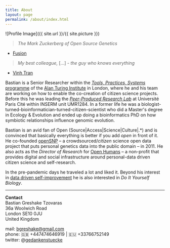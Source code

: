 ```yaml
---
title: About
layout: page
permalink: /about/index.html
---
```

<style>
img { width: 50%; margin: 0 auto; display: block; }
</style>

![Profile Image]({{ site.url }}/{{ site.picture }})

> *The Mark Zuckerberg of Open Source Genetics*

- [Fusion](http://fusion.net/story/47945/this-guy-is-the-mark-zuckerberg-of-open-source-genetics/)

> *My best colleague,* […] *- the guy who knows everything*

- [Vinh Tran](https://trvinh.github.io/2017/04/20/how-i-met-r/)

Bastian is a Senior Researcher within the [_Tools, Practices, Systems_ programme](https://www.turing.ac.uk/research/research-programmes/tools-practices-and-systems) of the [Alan Turing Institute](https://www.turing.ac.uk) in London, where he and his team are working on how to enable the co-creation of citizen science projects. Before this he was leading the [_Peer-Produced Research Lab_](https://research.cri-paris.org/teampage?id=5d809b499a474e063faa3a1a) at Université Paris Cité within INSERM unit UMR1284. In a former life he was a biologist-turned-bioinformatician-turned-citizen-scientist who did a Master's degree in Ecology & Evolution and ended up doing a bioinformatics PhD on how symbiotic relationships influence genomic evolution.

Bastian is an avid fan of Open \(Source\|Access\|Science\|Culture\|.\*\) and is convinced that basically everything is better if you add *open* in front of it. He co-founded [openSNP](https://opensnp.org) – a crowdsourced/*citizen* science open data project that puts personal genetics data into the public domain – in 2011. He also acts as the *Director of Research* for [Open Humans](https://openhumans.org) – a non-profit that provides digital and social infrastructure around personal-data driven citizen science and self-research.

In the pre-pandemic days he traveled a lot and liked it. Beyond his interest in [data driven self-improvement](/quantifiedself/) he is also interested in *Do It Yourself Biology*.

---

**Contact**<br/>
Bastian Greshake Tzovaras<br/>
36a Woolwich Road<br/>
London SE10 0JU<br/>
United Kingdom


mail: bgreshake@gmail.com <br/>
phone: 🇬🇧 +447474646919 | 🇪🇺 +33766752149 <br/>
twitter: @[gedankenstuecke](http://www.twitter.com/gedankenstuecke)
